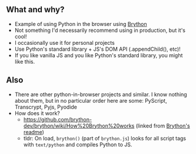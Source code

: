 ## What and why?
- Example of using Python in the browser using [Brython](https://brython.info/)
- Not something I'd necessarily recommend using in production, but it's cool!
- I occasionally use it for personal projects
- Use Python's standard library + JS's DOM API (.appendChild(), etc)!
- If you like vanilla JS and you like Python's standard library, you might like this.


## Also
- There are other python-in-browser projects and similar. I know nothing about them, but in no particular order here are some: PyScript, Transcrypt, Pyjs, Pyodide
- How does it work?
  - https://github.com/brython-dev/brython/wiki/How%20Brython%20works (linked from [Brython's readme](https://brython.info/))
  - tldr: On load, `brython()` (part of `brython.js`) looks for all script tags with `text/python` and compiles Python to JS.
